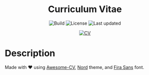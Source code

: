 <div align="center">

# Curriculum Vitae

![Build](https://img.shields.io/github/workflow/status/lento234/cv/Build?label=Links&style=flat-square&labelColor=000000)
![License](https://img.shields.io/github/license/lento234/cv?style=flat-square&color=blue&labelColor=000000)
![Last updated](https://img.shields.io/github/last-commit/lento234/cv?style=flat-square&labelColor=000000)

[![CV](https://img.shields.io/badge/-CV%20(PDF)-blue?style=flat-square)](cv.pdf)

</div>

# Description

Made with :heart: using [Awesome-CV](https://github.com/posquit0/Awesome-CV), [Nord](https://www.nordtheme.com/) theme, and [Fira Sans](https://fonts.google.com/specimen/Fira+Sans) font.
